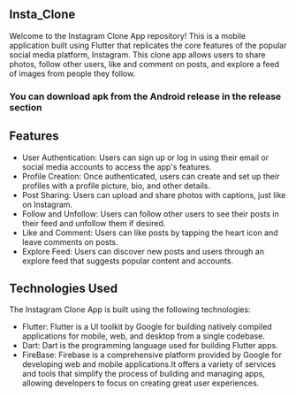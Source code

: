 ## Insta_Clone


Welcome to the Instagram Clone App repository! This is a mobile application built using Flutter that replicates the core features of the popular social media platform, Instagram. This clone app allows users to share photos, follow other users, like and comment on posts, and explore a feed of images from people they follow.

### **You can download apk from the Android release in the release section**

## Features
 - User Authentication: Users can sign up or log in using their email or social media accounts to access the app's features.
 - Profile Creation: Once authenticated, users can create and set up their profiles with a profile picture, bio, and other details.
 - Post Sharing: Users can upload and share photos with captions, just like on Instagram.
 - Follow and Unfollow: Users can follow other users to see their posts in their feed and unfollow them if desired.
 - Like and Comment: Users can like posts by tapping the heart icon and leave comments on posts.
 - Explore Feed: Users can discover new posts and users through an explore feed that suggests popular content and accounts.

## Technologies Used

The Instagram Clone App is built using the following technologies:

 - Flutter: Flutter is a UI toolkit by Google for building natively compiled applications for mobile, web, and desktop from a single codebase.
 - Dart: Dart is the programming language used for building Flutter apps.
 - FireBase: Firebase is a comprehensive platform provided by Google for developing web and mobile applications.It offers a variety of services and tools that simplify the process of building and managing apps, allowing developers to focus on creating great user experiences. 
